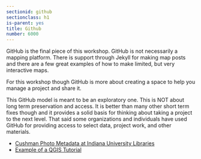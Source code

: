 ```yaml
---
sectionid: github
sectionclass: h1
is-parent: yes
title: Github
number: 6000
---
```


GitHub is the final piece of this workshop. GitHub is not necessarily a mapping platform. There is support through Jekyll for making map posts and there are a few great examples of how to make limited, but very interactive maps. 

For this workshop though GitHub is more about creating a space to help you manage a project and share it. 

This GitHub model is meant to be an exploratory one. This is NOT about long term preservation and access. It is better than many other short term fixes though and it provides a solid basis for thinking about taking a project to the next level. That said some organizations and individuals have used GitHub for providing access to select data, project work, and other materials. 

* [Cushman Photo Metadata at Indiana University Libraries](https://github.com/iulibdcs/cushman_photos)
* [Example of a QGIS Tutorial](https://github.com/mltConsEcol/QGIS-Tutorial)



